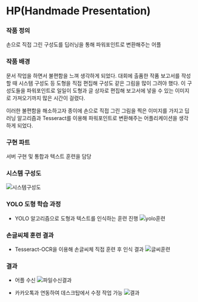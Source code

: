 # HP(Handmade Presentation)

### 작품 정의
손으로 직접 그린 구성도를 딥러닝을 통해 파워포인트로 변환해주는 어플

### 작품 배경
문서 작업을 하면서 불편함을 느껴 생각하게 되었다. 대회에 출품한 작품 보고서를 작성할 때 시스템 구성도 등 도형을 직접 편집해 구성도 같은 그림을 많이 그려야 했다. 
이 구성도들을 파워포인트로 일일이 도형과 글 상자로 편집해 보고서에 넣을 수 있는 이미지로 가져오기까지 많은 시간이 걸렸다.

이러한 불편함을 해소하고자 종이에 손으로 직접 그린 그림을 찍은 이미지를 가지고 딥러닝 알고리즘과 Tesseract를 이용해 파워포인트로 변환해주는 어플리케이션을 생각하게 되었다.

### 구현 파트
서버 구현 및 통합과 텍스트 훈련을 담당

### 시스템 구성도

![시스템구성도](https://user-images.githubusercontent.com/55968079/141241154-0e297172-490b-44a9-ad9d-d9c6451568bf.png)

### YOLO 도형 학습 과정

 - YOLO 알고리즘으로 도형과 텍스트를 인식하는 훈련 진행 
![yolo훈련](https://user-images.githubusercontent.com/55968079/141241246-6242069d-e76f-417d-b93d-82dde5eb98d3.png)

### 손글씨체 훈련 결과
  
  - Tesseract-OCR을 이용해 손글씨체 직접 훈련 후 인식 결과
![글씨훈련](https://user-images.githubusercontent.com/55968079/141241360-bc0a732d-fd13-49c2-b106-1cb2d7317927.PNG)

### 결과
- 어플 수신
![파일수신결과](https://user-images.githubusercontent.com/55968079/141241694-a2d53c76-5e1e-4797-9eb7-432760f1fb2d.PNG)

- 카카오톡과 연동하여 데스크탑에서 수정 작업 가능
![결과](https://user-images.githubusercontent.com/55968079/141241719-31c6239a-6643-42e1-9f1e-bb8733467255.png)


